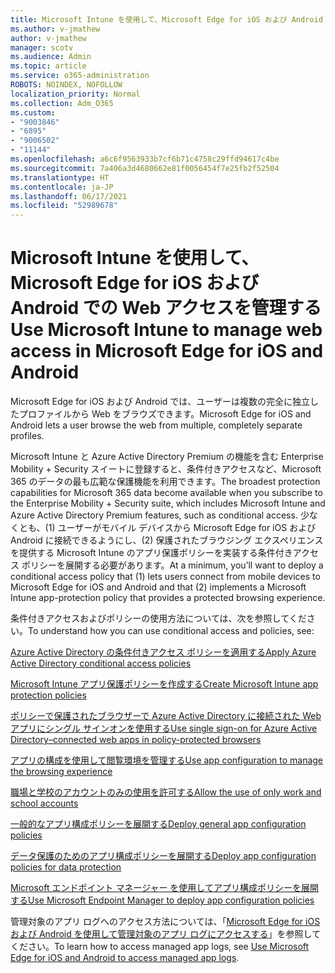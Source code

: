 ```yaml
---
title: Microsoft Intune を使用して、Microsoft Edge for iOS および Android での Web アクセスを管理する
ms.author: v-jmathew
author: v-jmathew
manager: scotv
ms.audience: Admin
ms.topic: article
ms.service: o365-administration
ROBOTS: NOINDEX, NOFOLLOW
localization_priority: Normal
ms.collection: Adm_O365
ms.custom:
- "9003846"
- "6895"
- "9006502"
- "11144"
ms.openlocfilehash: a6c6f9563933b7cf6b71c4758c29ffd94617c4be
ms.sourcegitcommit: 7a406a3d4680662e81f0056454f7e25fb2f52504
ms.translationtype: HT
ms.contentlocale: ja-JP
ms.lasthandoff: 06/17/2021
ms.locfileid: "52989678"
---
```

# <a name="use-microsoft-intune-to-manage-web-access-in-microsoft-edge-for-ios-and-android"></a><span data-ttu-id="009d0-102">Microsoft Intune を使用して、Microsoft Edge for iOS および Android での Web アクセスを管理する</span><span class="sxs-lookup"><span data-stu-id="009d0-102">Use Microsoft Intune to manage web access in Microsoft Edge for iOS and Android</span></span>

<span data-ttu-id="009d0-103">Microsoft Edge for iOS および Android では、ユーザーは複数の完全に独立したプロファイルから Web をブラウズできます。</span><span class="sxs-lookup"><span data-stu-id="009d0-103">Microsoft Edge for iOS and Android lets a user browse the web from multiple, completely separate profiles.</span></span>

<span data-ttu-id="009d0-104">Microsoft Intune と Azure Active Directory Premium の機能を含む Enterprise Mobility + Security スイートに登録すると、条件付きアクセスなど、Microsoft 365 のデータの最も広範な保護機能を利用できます。</span><span class="sxs-lookup"><span data-stu-id="009d0-104">The broadest protection capabilities for Microsoft 365 data become available when you subscribe to the Enterprise Mobility + Security suite, which includes Microsoft Intune and Azure Active Directory Premium features, such as conditional access.</span></span> <span data-ttu-id="009d0-105">少なくとも、(1) ユーザーがモバイル デバイスから Microsoft Edge for iOS および Android に接続できるようにし、(2) 保護されたブラウジング エクスペリエンスを提供する Microsoft Intune のアプリ保護ポリシーを実装する条件付きアクセス ポリシーを展開する必要があります。</span><span class="sxs-lookup"><span data-stu-id="009d0-105">At a minimum, you’ll want to deploy a conditional access policy that (1) lets users connect from mobile devices to Microsoft Edge for iOS and Android and that (2) implements a Microsoft Intune app-protection policy that provides a protected browsing experience.</span></span>

<span data-ttu-id="009d0-106">条件付きアクセスおよびポリシーの使用方法については、次を参照してください。</span><span class="sxs-lookup"><span data-stu-id="009d0-106">To understand how you can use conditional access and policies, see:</span></span>

[<span data-ttu-id="009d0-107">Azure Active Directory の条件付きアクセス ポリシーを適用する</span><span class="sxs-lookup"><span data-stu-id="009d0-107">Apply Azure Active Directory conditional access policies</span></span>](https://go.microsoft.com/fwlink/?linkid=2132481)

[<span data-ttu-id="009d0-108">Microsoft Intune アプリ保護ポリシーを作成する</span><span class="sxs-lookup"><span data-stu-id="009d0-108">Create Microsoft Intune app protection policies</span></span>](https://go.microsoft.com/fwlink/?linkid=2132651)

[<span data-ttu-id="009d0-109">ポリシーで保護されたブラウザーで Azure Active Directory に接続された Web アプリにシングル サインオンを使用する</span><span class="sxs-lookup"><span data-stu-id="009d0-109">Use single sign-on for Azure Active Directory–connected web apps in policy-protected browsers</span></span>](https://go.microsoft.com/fwlink/?linkid=2132482)

[<span data-ttu-id="009d0-110">アプリの構成を使用して閲覧環境を管理する</span><span class="sxs-lookup"><span data-stu-id="009d0-110">Use app configuration to manage the browsing experience</span></span>](https://go.microsoft.com/fwlink/?linkid=2132483)

[<span data-ttu-id="009d0-111">職場と学校のアカウントのみの使用を許可する</span><span class="sxs-lookup"><span data-stu-id="009d0-111">Allow the use of only work and school accounts</span></span>](https://go.microsoft.com/fwlink/?linkid=2132652)

[<span data-ttu-id="009d0-112">一般的なアプリ構成ポリシーを展開する</span><span class="sxs-lookup"><span data-stu-id="009d0-112">Deploy general app configuration policies</span></span>](https://go.microsoft.com/fwlink/?linkid=2132653)

[<span data-ttu-id="009d0-113">データ保護のためのアプリ構成ポリシーを展開する</span><span class="sxs-lookup"><span data-stu-id="009d0-113">Deploy app configuration policies for data protection</span></span>](https://go.microsoft.com/fwlink/?linkid=2132654)

[<span data-ttu-id="009d0-114">Microsoft エンドポイント マネージャー を使用してアプリ構成ポリシーを展開する</span><span class="sxs-lookup"><span data-stu-id="009d0-114">Use Microsoft Endpoint Manager to deploy app configuration policies</span></span>](https://go.microsoft.com/fwlink/?linkid=2132707)

<span data-ttu-id="009d0-115">管理対象のアプリ ログへのアクセス方法については、「[Microsoft Edge for iOS および Android を使用して管理対象のアプリ ログにアクセスする](https://go.microsoft.com/fwlink/?linkid=2132578)」を参照してください。</span><span class="sxs-lookup"><span data-stu-id="009d0-115">To learn how to access managed app logs, see [Use Microsoft Edge for iOS and Android to access managed app logs](https://go.microsoft.com/fwlink/?linkid=2132578).</span></span>

